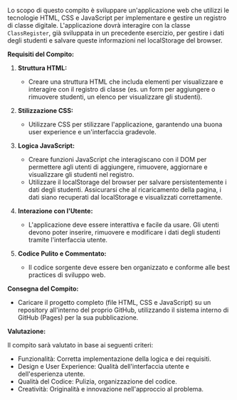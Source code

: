 Lo scopo di questo compito è sviluppare un'applicazione web che utilizzi 
le tecnologie HTML, CSS e JavaScript per implementare e gestire un registro di classe digitale. 
L'applicazione dovrà interagire con la classe `ClassRegister`, 
già sviluppata in un precedente esercizio, per gestire i dati degli studenti e 
salvare queste informazioni nel localStorage del browser.

**Requisiti del Compito:**
1. **Struttura HTML:**
   - Creare una struttura HTML che includa elementi per visualizzare
   e interagire con il registro di classe (es. un form per aggiungere
   o rimuovere studenti, un elenco per visualizzare gli studenti).

2. **Stilizzazione CSS:**
   - Utilizzare CSS per stilizzare l'applicazione, 
   garantendo una buona user experience e un'interfaccia gradevole.

3. **Logica JavaScript:**
   - Creare funzioni JavaScript che interagiscano con il DOM per permettere agli utenti di 
   aggiungere, rimuovere, aggiornare e visualizzare gli studenti nel registro.
   - Utilizzare il localStorage del browser per salvare persistentemente i dati degli studenti. 
   Assicurarsi che al ricaricamento della pagina, 
   i dati siano recuperati dal localStorage e visualizzati correttamente.

4. **Interazione con l'Utente:**
   - L'applicazione deve essere interattiva e facile da usare. 
   Gli utenti devono poter inserire, 
   rimuovere e modificare i dati degli studenti tramite l'interfaccia utente.

5. **Codice Pulito e Commentato:**
   - Il codice sorgente deve essere ben organizzato
   e conforme alle best practices di sviluppo web.

**Consegna del Compito:**
- Caricare il progetto completo (file HTML, CSS e JavaScript) su un repository
all'interno del proprio GitHub, utilizzando il sistema interno di GitHub (Pages)
per la sua pubblicazione.

**Valutazione:**

Il compito sarà valutato in base ai seguenti criteri:
- Funzionalità: Corretta implementazione della logica e dei requisiti.
- Design e User Experience: Qualità dell'interfaccia utente e dell'esperienza utente.
- Qualità del Codice: Pulizia, organizzazione del codice.
- Creatività: Originalità e innovazione nell'approccio al problema.